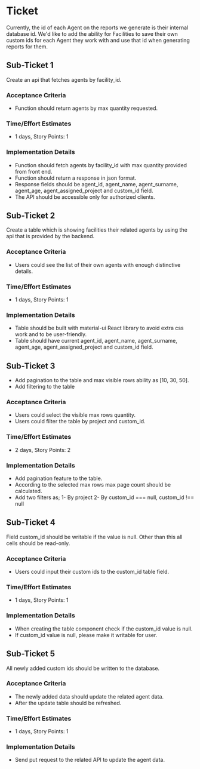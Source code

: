 # Ticket

Currently, the id of each Agent on the reports we generate is their internal database id. We'd like to add the ability for Facilities to save their own custom ids for each Agent they work with and use that id when generating reports for them.

## Sub-Ticket 1

Create an api that fetches agents by facility_id.

### Acceptance Criteria

- Function should return agents by max quantity requested.

### Time/Effort Estimates

- 1 days, Story Points: 1

### Implementation Details

- Function should fetch agents by facility_id with max quantity provided from front end.
- Function should return a response in json format.
- Response fields should be agent_id, agent_name, agent_surname, agent_age, agent_assigned_project and custom_id field.
- The API should be accessible only for authorized clients.

## Sub-Ticket 2

Create a table which is showing facilities their related agents by using the api that is provided by the backend.

### Acceptance Criteria

- Users could see the list of their own agents with enough distinctive details.

### Time/Effort Estimates

- 1 days, Story Points: 1

### Implementation Details

- Table should be built with material-ui React library to avoid extra css work and to be user-friendly.
- Table should have current agent_id, agent_name, agent_surname, agent_age, agent_assigned_project and custom_id field.

## Sub-Ticket 3

- Add pagination to the table and max visible rows ability as [10, 30, 50].
- Add filtering to the table

### Acceptance Criteria

- Users could select the visible max rows quantity.
- Users could filter the table by project and custom_id.

### Time/Effort Estimates

- 2 days, Story Points: 2

### Implementation Details

- Add pagination feature to the table.
- According to the selected max rows max page count should be calculated.
- Add two filters as;
 1- By project
 2- By custom_id === null, custom_id !== null

## Sub-Ticket 4

Field custom_id should be writable if the value is null. Other than this all cells should be read-only.

### Acceptance Criteria

- Users could input their custom ids to the custom_id table field.

### Time/Effort Estimates

- 1 days, Story Points: 1

### Implementation Details

- When creating the table component check if the custom_id value is null.
- If custom_id value is null, please make it writable for user.

## Sub-Ticket 5

All newly added custom ids should be written to the database.

### Acceptance Criteria

- The newly added data should update the related agent data.
- After the update table should be refreshed.

### Time/Effort Estimates

- 1 days, Story Points: 1

### Implementation Details

- Send put request to the related API to update the agent data.
